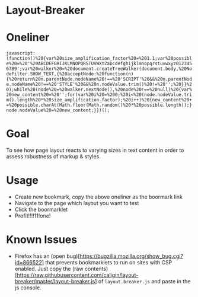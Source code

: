 Layout-Breaker
=

Oneliner
==
`javascript:(function()%20{var%20size_amplification_factor%20=%201.1;var%20possible%20=%20'%20ABCDEFGHIJKLMNOPQRSTUVWXYZabcdefghijklmnopqrstuvwxyz0123456789';var%20walker%20=%20document.createTreeWalker(document.body,%20NodeFilter.SHOW_TEXT,{%20acceptNode:%20function(n){%20return%20n.parentNode.nodeName%20!==%20'SCRIPT'%20&&%20n.parentNode.nodeName%20!==%20'STYLE'%20&&%20n.nodeValue.trim()%20!=%20'';%20}}%20);while%20(node%20=%20walker.nextNode(),%20node%20!==%20null)%20{var%20new_content%20=%20'';for(var%20i%20=%200;%20i<%20(node.nodeValue.trim().length%20*%20size_amplification_factor);%20i++)%20{new_content%20+=%20possible.charAt(Math.floor(Math.random()%20*%20possible.length));}node.nodeValue%20=%20new_content;}})();`

Goal
==
To see how page layout reacts to varying sizes in text content in order to assess robustness of markup & styles.

Usage
==
- Create new bookmark, copy the above oneliner as the boormark link
- Navigate to the page which layout you want to test
- Click the boormarklet
- Profit!!!!11!one!

Known Issues
==
- Firefox has an (open bug)[https://bugzilla.mozilla.org/show_bug.cgi?id=866522] that prevents bookmarklets to run on sites with CSP enabled. Just copy the (raw contents)[https://raw.githubusercontent.com/caligin/layout-breaker/master/layout-breaker.js] of `layout.breaker.js` and paste in the js console.